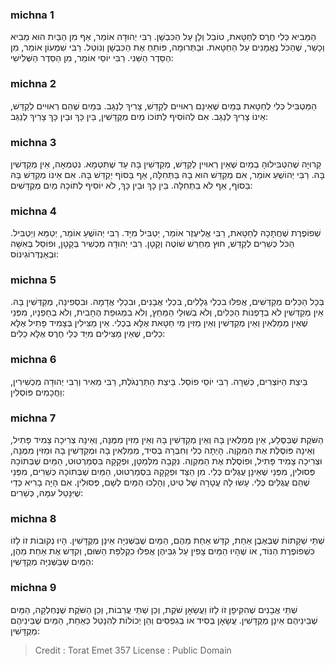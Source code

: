 
### michna 1
הַמֵּבִיא כְּלִי חֶרֶס לְחַטָּאת, טוֹבֵל וְלָן עַל הַכִּבְשָׁן. רַבִּי יְהוּדָה אוֹמֵר, אַף מִן הַבַּיִת הוּא מֵבִיא וְכָשֵׁר, שֶׁהַכֹּל נֶאֱמָנִים עַל הַחַטָּאת. וּבַתְּרוּמָה, פּוֹתֵחַ אֶת הַכִּבְשָׁן וְנוֹטֵל. רַבִּי שִׁמְעוֹן אוֹמֵר, מִן הַסֵּדֶר הַשֵּׁנִי. רַבִּי יוֹסֵי אוֹמֵר, מִן הַסֵּדֶר הַשְּׁלִישִׁי: 

### michna 2
הַמַּטְבִּיל כְּלִי לְחַטָּאת בְּמַיִם שֶׁאֵינָם רְאוּיִים לְקַדֵּשׁ, צָרִיךְ לְנַגֵּב. בְּמַיִם שֶׁהֵם רְאוּיִים לְקַדֵּשׁ, אֵינוֹ צָרִיךְ לְנַגֵּב. אִם לְהוֹסִיף לְתוֹכוֹ מַיִם מְקֻדָּשִׁין, בֵּין כָּךְ וּבֵין כָּךְ צָרִיךְ לְנַגֵּב: 

### michna 3
קֵרוּיָה שֶׁהִטְבִּילוּהָ בְמַיִם שֶׁאֵין רְאוּיִין לְקַדֵּשׁ, מְקַדְּשִׁין בָּהּ עַד שֶׁתִּטְמָא. נִטְמְאָה, אֵין מְקַדְּשִׁין בָּהּ. רַבִּי יְהוֹשֻׁעַ אוֹמֵר, אִם מְקַדֵּשׁ הוּא בָהּ בַּתְּחִלָּה, אַף בַּסּוֹף יְקַדֵּשׁ בָּהּ. אִם אֵינוֹ מְקַדֵּשׁ בָּהּ בַּסּוֹף, אַף לֹא בַתְּחִלָּה. בֵּין כָּךְ וּבֵין כָּךְ, לֹא יוֹסִיף לְתוֹכָהּ מַיִם מְקֻדָּשִׁים: 

### michna 4
שְׁפוֹפֶרֶת שֶׁחֲתָכָהּ לְחַטָּאת, רַבִּי אֱלִיעֶזֶר אוֹמֵר, יַטְבִּיל מִיָּד. רַבִּי יְהוֹשֻׁעַ אוֹמֵר, יְטַמֵּא וְיַטְבִּיל. הַכֹּל כְּשֵׁרִים לְקַדֵּשׁ, חוּץ מֵחֵרֵשׁ שׁוֹטֶה וְקָטָן. רַבִּי יְהוּדָה מַכְשִׁיר בְּקָטָן, וּפוֹסֵל בְּאִשָּׁה וּבְאַנְדְּרוֹגִינוֹס: 

### michna 5
בְּכָל הַכֵּלִים מְקַדְּשִׁים, אֲפִלּוּ בִכְלֵי גְלָלִים, בִּכְלֵי אֲבָנִים, וּבִכְלֵי אֲדָמָה. וּבִסְפִינָה, מְקַדְּשִׁין בָּהּ. אֵין מְקַדְּשִׁין לֹא בְדָפְנוֹת הַכֵּלִים, וְלֹא בְשׁוּלֵי הַמַּחַץ, וְלֹא בִמְגוּפַת הֶחָבִית, וְלֹא בְחָפְנָיו, מִפְּנֵי שֶׁאֵין מְמַלְּאִין וְאֵין מְקַדְּשִׁין וְאֵין מַזִּין מֵי חַטָּאת אֶלָּא בְכֶלִי. אֵין מַצִּילִין בְּצָמִיד פָּתִיל אֶלָּא כֵלִים, שֶׁאֵין מַצִּילִים מִיַּד כְּלֵי חֶרֶס אֶלָּא כֵלִים: 

### michna 6
בֵּיצַת הַיּוֹצְרִים, כְּשֵׁרָה. רַבִּי יוֹסֵי פוֹסֵל. בֵּיצַת הַתַּרְנְגֹלֶת, רַבִּי מֵאִיר וְרַבִּי יְהוּדָה מַכְשִׁירִין, וַחֲכָמִים פּוֹסְלִין: 

### michna 7
הַשֹּׁקֶת שֶׁבַּסֶּלַע, אֵין מְמַלְּאִין בָּהּ וְאֵין מְקַדְּשִׁין בָּהּ וְאֵין מַזִּין מִמֶּנָּה, וְאֵינָהּ צְרִיכָה צָמִיד פָּתִיל, וְאֵינָהּ פּוֹסֶלֶת אֶת הַמִּקְוֶה. הָיְתָה כְלִי וְחִבְּרָהּ בְּסִיד, מְמַלְּאִין בָּהּ וּמְקַדְּשִׁין בָּהּ וּמַזִּין מִמֶּנָּה, וּצְרִיכָה צָמִיד פָּתִיל, וּפוֹסֶלֶת אֶת הַמִּקְוֶה. נִקְּבָה מִלְּמַטָּן, וּפְקָקָהּ בִּסְמַרְטוּט, הַמַּיִם שֶׁבְּתוֹכָהּ פְּסוּלִין, מִפְּנֵי שֶׁאֵינָן עֲגֻלִּים כֶּלִי. מִן הַצַּד וּפְקָקָהּ בִּסְמַרְטוּט, הַמַּיִם שֶׁבְּתוֹכָהּ כְּשֵׁרִים, מִפְּנֵי שֶׁהֵם עֲגֻלִּים כֶּלִי. עָשׂוּ לָהּ עֲטָרָה שֶׁל טִיט, וְהָלְכוּ הַמַּיִם לְשָׁם, פְּסוּלִין. אִם הָיָה בָרִיא כְּדֵי שֶׁיִּנָּטֵל עִמָּהּ, כְּשֵׁרִים: 

### michna 8
שְׁתֵּי שְׁקָתוֹת שֶׁבְּאֶבֶן אַחַת, קִדֵּשׁ אַחַת מֵהֶם, הַמַּיִם שֶׁבַּשְּׁנִיָּה אֵינָן מְקֻדָּשִׁין. הָיוּ נְקוּבוֹת זוֹ לָזוֹ כִּשְׁפוֹפֶרֶת הַנּוֹד, אוֹ שֶׁהָיוּ הַמַּיִם צָפִין עַל גַּבֵּיהֶן אֲפִלּוּ כִקְלִפַּת הַשּׁוּם, וְקִדֵּשׁ אֶת אַחַת מֵהֶן, הַמַּיִם שֶׁבַּשְּׁנִיָּה מְקֻדָּשִׁין: 

### michna 9
שְׁתֵּי אֲבָנִים שֶׁהִקִּיפָן זוֹ לָזוֹ וַעֲשָׂאָן שֹׁקֶת, וְכֵן שְׁתֵּי עֲרֵבוֹת, וְכֵן הַשֹּׁקֶת שֶׁנֶּחְלְקָה, הַמַּיִם שֶׁבֵּינֵיהֶם אֵינָן מְקֻדָּשִׁין. עֲשָׂאָן בְּסִיד אוֹ בְגִפְסִים וְהֵן יְכוֹלוֹת לְהִנָּטֵל כְּאַחַת, הַמַּיִם שֶׁבֵּינֵיהֶם מְקֻדָּשִׁין: 

>Credit : Torat Emet 357
>License : Public Domain 
